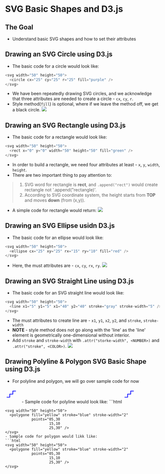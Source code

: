 # SVG Basic Shapes and D3.js


## The Goal
- Understand basic SVG shapes and how to set their attributes


## Drawing an SVG Circle using D3.js
- The basic code for a circle would look like:
```java
<svg width="50" height="50">
  <circle cx="25" cy="25" r="25" fill="purple" />
</svg>
```
- We have been repeatedly drawing SVG circles, and we acknowledge that three attributes are needed to create a circle - `cx`, `cy`, `r`.
- Style method(`fill`) is optional, where if we leave the method off, we get a black circle.
![](https://s3.amazonaws.com/dashingd3js/images/drawing_an_svg_circle_using_d3js_625x620.png)


## Drawing an SVG Rectangle using D3.js
- The basic code for a rectangle would look like:
```java
<svg width="50" height="50">
  <rect x="0" y="0" width="50" height="50" fill="green" />
</svg>
```
- In order to build a rectangle, we need four attributes at least - `x`, `y`, `width`, `height`.
- There are two important thing to pay attention to:
> 1. SVG word for rectangle is **rect**, and `.append("rect")` would create rectangle not '.append("rectangle)'.
> 2. According to SVG coordinate system, the height starts from **TOP** and moves **down** (from (x,y)).
- A simple code for rectangle would return:
![](https://s3.amazonaws.com/dashingd3js/images/drawing_an_svg_rectangle_using_d3js_680x668.png)


## Drawing an SVG Ellipse usidn D3.js
- The basic code for an ellipse would look like:
```java
<svg width="50" height="50">
  <ellipse cx="25" xy="25" rx="15" ry="10" fill="red" />
</svg>
```
- Here, the must attributes are - `cx`, `cy`, `rx`, `ry`.
![](https://s3.amazonaws.com/dashingd3js/images/drawing_an_svg_ellipse_using_d3js_625x667.png)

## Drawing an SVG Straight Line using D3.js
- The basic code for an SVG straight line would look like:
```java
<svg width="50" height="50">
  <line x1="5" y1="5" x1="40" y2="40" stroke="gray" stroke-width="5" />
</svg>
```
- The must attributes to create line are - `x1`, `y1`, `x2`, `y2`, and `stroke`, `stroke-width`
- **NOTE** - style method does not go along with the 'line' as the 'line' element is geometrically one-dimensional without interior.
- Add `stroke` and `stroke-width` with `.attr("storke-width", <NUMBER>)` and `.attr("stroke", <COLOR>)`.
![](https://s3.amazonaws.com/dashingd3js/images/drawing_an_svg_straight_line_using_d3js_625x669.png)


## Drawing Polyline & Polygon SVG Basic Shape using D3.js
- For polyline and polygon, we will go over sample code for now
<svg width="50" height="50">
  <polyline fill="none" stroke="blue" stroke-width="2"
            points="05,30
                    15,30
                    15,20
                    25,20
                    25,10
                    35,10" />
</svg>
- Sample code for polyline would look like:
```html
<svg width="50" height="50">
  <polyline fill="none" stroke="blue" stroke-width="2"
            points="05,30
                    15,30
                    15,20
                    25,20
                    25,10
                    35,10" />
</svg>

```
<svg width="50" height="50">
  <polygone fill="yellow" stroke="blue" stroke-width="2"
            points="05,30
                    15,10
                    25,30" />
</svg>
- Sample code for polygon would likk like:
```html
<svg width="50" height="50">
  <polygone fill="yellow" stroke="blue" stroke-width="2"
            points="05,30
                    15,10
                    25,30" />
</svg>
```
